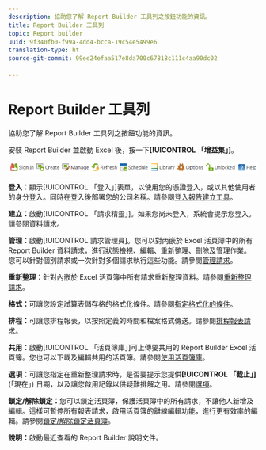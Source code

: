 ```yaml
---
description: 協助您了解 Report Builder 工具列之按鈕功能的資訊。
title: Report Builder 工具列
topic: Report builder
uuid: 9f340fb0-f99a-4dd4-bcca-19c54e5499e6
translation-type: ht
source-git-commit: 99ee24efaa517e8da700c67818c111c4aa90dc02

---
```



# Report Builder 工具列

協助您了解 Report Builder 工具列之按鈕功能的資訊。

安裝 Report Builder 並啟動 Excel 後，按一下&#x200B;**[!UICONTROL 「增益集」]**。

![](assets/report_builder_toolbar.png)

**登入：**&#x200B;顯示[!UICONTROL 「登入」]表單，以使用您的憑證登入，或以其他使用者的身分登入。同時在登入後部署您的公司名稱。請參閱[登入報告建立工具](/help/analyze/report-builder/setup/t-loggin-in-to-reportbuilder.md)。

**建立：**&#x200B;啟動[!UICONTROL 「請求精靈」]。如果您尚未登入，系統會提示您登入。請參閱[資料請求](/help/analyze/report-builder/data-requests/data-requests.md)。

**管理：**&#x200B;啟動[!UICONTROL 請求管理員]。您可以對內嵌於 Excel 活頁簿中的所有 Report Builder 資料請求，進行狀態檢視、編輯、重新整理、刪除及管理作業。您可以針對個別請求或一次針對多個請求執行這些功能。請參閱[管理請求](/help/analyze/report-builder/manage-requests/r-arb-manage-requests.md)。

**重新整理：**&#x200B;針對內嵌於 Excel 活頁簿中所有請求重新整理資料。請參閱[重新整理請求](/help/analyze/report-builder/manage-requests/t-refresh-a-request.md)。

**格式：**&#x200B;可讓您設定試算表儲存格的格式化條件。請參閱[指定格式化的條件](/help/analyze/report-builder/manage-requests/specify-conditional-formatting.md)。

**排程：**&#x200B;可讓您排程報表，以按照定義的時間和檔案格式傳送。請參閱[排程報表請求](/help/analyze/report-builder/schedule-report-requests.md)。

**共用：**&#x200B;啟動[!UICONTROL 「活頁簿庫」]可上傳要共用的 Report Builder Excel 活頁簿。您也可以下載及編輯共用的活頁簿。請參閱[使用活頁簿庫](/help/analyze/report-builder/workbook-library/t-upload-a-workbook.md)。

**選項：**&#x200B;可讓您指定在重新整理請求時，是否要提示您提供&#x200B;**[!UICONTROL 「截止」]** (「現在」) 日期，以及讓您啟用記錄以供疑難排解之用。請參閱[選項](/help/analyze/report-builder/options.md)。

**鎖定/解除鎖定：**&#x200B;您可以鎖定活頁簿，保護活頁簿中的所有請求，不讓他人新增及編輯。這樣可暫停所有報表請求，啟用活頁簿的離線編輯功能，進行更有效率的編輯。請參閱[鎖定/解除鎖定活頁簿](/help/analyze/report-builder/workbook-library/protect-wb.md)。

**說明：**&#x200B;啟動最近查看的 Report Builder 說明文件。
